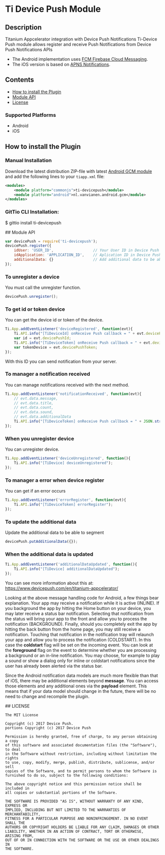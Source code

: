 # Ti Device Push Module 

## Description

Titanium Appcelerator integration with Device Push Notifications
Ti-Device Push module allows register and receive Push Notifications from Device Push Notifications APIs

* The Android implementation uses [FCM Firebase Cloud Messaging](http://firebase.google.com/).
* The iOS version is based on [APNS Notifications](https://developer.apple.com/notifications/).

## Contents

- [How to install the Plugin](#install_plugin)
- [Module API](#module_api)
- [License](#license)

### Supported Platforms

- Android
- iOS

## <a name="install_plugin"></a>How to install the Plugin

### Manual Installation

Download the latest distribution ZIP-file with latest [Android GCM module](https://github.com/morinel/gcmpush) and add the following lines to your `tiapp.xml` file:
```xml
<modules>
    <module platform="commonjs">ti-devicepush</module>
	<module platform="android">nl.vanvianen.android.gcm</module>
</modules>
```

### GitTio CLI Installation:

$ gittio install ti-devicepush

##<a name="module_api"></a> Module API
```js
var devicePush = require('ti-devicepush');
devicePush.register({
	idUser: 'USER_ID',    				// Your User ID in Device Push
	idApplication: 'APPLICATION_ID',	// Aplication ID in Device Push
	additionalData: {} 					// Add additional data to be able to segment
});
```

### To unregister a device
You must call the unregister function.
```js
devicePush.unregister();
```

### To get id or token device
You can get the device id or token of the device.
```js
Ti.App.addEventListener('deviceRegistered', function(evt){
	Ti.API.info("[TiDeviceId] onReceive Push callback = " + evt.devicePushId);
	var id = evt.devicePushId;
	Ti.API.info("[TiDeviceToken] onReceive Push callback = " + evt.devicePushToken);
	var tokenDevice = evt.devicePushToken;
});
```
With this ID you can send notification from your server.

### To manager a notification received
You can manage notifications received with the next method.
```js
Ti.App.addEventListener('notificationReceived', function(evt){
	// evt.data.message, 
	// evt.data.title, 
	// evt.data.count, 
	// evt.data.sound, 
	// evt.data.additionalData
	Ti.API.info("[TiDeviceToken] onReceive Push callback = " + JSON.stringify(evt.data));
});
```

### When you unregister device
You can unregister device.
```js
Ti.App.addEventListener('deviceUnregistered', function(){
	Ti.API.info("[TiDevice] deviceUnregistered");
});
```

### To manager a error when device register
You can get if an error occurs
```js
Ti.App.addEventListener('errorRegister', function(evt){
	Ti.API.info("[TiDeviceToken] errorRegister");
});
```

### To update the additional data
Update the additional data to be able to segment
```js
devicePush.putAdditionalData({});
```

### When the additional data is updated
```js
Ti.App.addEventListener('additionalDataUpdated', function(){
	Ti.API.info("[TiDevice] additionalDataUpdated");
});
```

You can see more information about this at: https://www.devicepush.com/en/titanium-appcelerator/

Looking at the above message handling code for Android, a few things bear explanation. Your app may receive a notification while it is active (INLINE). If you background the app by hitting the Home button on your device, you may later receive a status bar notification. Selecting that notification from the status will bring your app to the front and allow you to process the notification (BACKGROUND). Finally, should you completely exit the app by hitting the back button from the home page, you may still receive a notification. Touching that notification in the notification tray will relaunch your app and allow you to process the notification (COLDSTART). In this case the **coldstart** flag will be set on the incoming event. You can look at the **foreground** flag on the event to determine whether you are processing a background or an in-line notification. You may choose, for example to play a sound or show a dialog only for inline or coldstart notifications since the user has already been alerted via the status bar.

Since the Android notification data models are much more flexible than that of iOS, there may be additional elements beyond **message**. You can access those elements and any additional ones via the **payload** element. This means that if your data model should change in the future, there will be no need to change and recompile the plugin.

##<a name="license"></a> LICENSE

	The MIT License

	Copyright (c) 2017 Device Push.
	portions Copyright (c) 2017 Device Push

	Permission is hereby granted, free of charge, to any person obtaining a copy
	of this software and associated documentation files (the "Software"), to deal
	in the Software without restriction, including without limitation the rights
	to use, copy, modify, merge, publish, distribute, sublicense, and/or sell
	copies of the Software, and to permit persons to whom the Software is
	furnished to do so, subject to the following conditions:

	The above copyright notice and this permission notice shall be included in
	all copies or substantial portions of the Software.

	THE SOFTWARE IS PROVIDED "AS IS", WITHOUT WARRANTY OF ANY KIND, EXPRESS OR
	IMPLIED, INCLUDING BUT NOT LIMITED TO THE WARRANTIES OF MERCHANTABILITY,
	FITNESS FOR A PARTICULAR PURPOSE AND NONINFRINGEMENT. IN NO EVENT SHALL THE
	AUTHORS OR COPYRIGHT HOLDERS BE LIABLE FOR ANY CLAIM, DAMAGES OR OTHER
	LIABILITY, WHETHER IN AN ACTION OF CONTRACT, TORT OR OTHERWISE, ARISING FROM,
	OUT OF OR IN CONNECTION WITH THE SOFTWARE OR THE USE OR OTHER DEALINGS IN
	THE SOFTWARE.